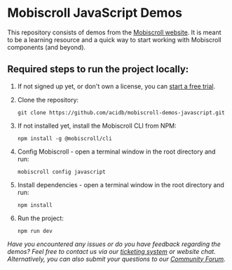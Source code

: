 # Mobiscroll JavaScript Demos

This repository consists of demos from the [Mobiscroll website](https://demo.mobiscroll.com/).
It is meant to be a learning resource and a quick way to start working with Mobiscroll components (and beyond).

## Required steps to run the project locally:

1. If not signed up yet, or don't own a license, you can [start a free trial](https://mobiscroll.com/starttrial).

2. Clone the repository:

   ```
   git clone https://github.com/acidb/mobiscroll-demos-javascript.git
   ```

3. If not installed yet, install the Mobiscroll CLI from NPM:

   ```
   npm install -g @mobiscroll/cli
   ```

4. Config Mobiscroll - open a terminal window in the root directory and run:

   ```
   mobiscroll config javascript
   ```

5. Install dependencies - open a terminal window in the root directory and run:

   ```
   npm install
   ```

6. Run the project:

   ```
   npm run dev
   ```

_Have you encountered any issues or do you have feedback regarding the demos? Feel free to contact us via our [ticketing system](https://mobiscroll.com/account/supporttickets) or website chat. Alternatively, you can also submit your questions to our [Community Forum](https://forum.mobiscroll.com/)._
